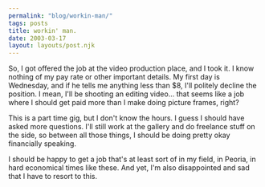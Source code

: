 ```yaml
---
permalink: "blog/workin-man/"
tags: posts
title: workin' man.
date: 2003-03-17
layout: layouts/post.njk
---
```


So, I got offered the job at the video production place, and I took it. I know nothing of my pay rate or other important details. My first day is Wednesday, and if he tells me anything less than $8, I'll politely decline the position. I mean, I'll be shooting an editing video... that seems like a job where I should get paid more than I make doing picture frames, right?

This is a part time gig, but I don't know the hours. I guess I should have asked more questions. I'll still work at the gallery and do freelance stuff on the side, so between all those things, I should be doing pretty okay financially speaking.

I should be happy to get a job that's at least sort of in my field, in Peoria, in hard economical times like these. And yet, I'm also disappointed and sad that I have to resort to this.